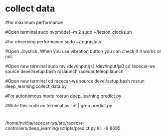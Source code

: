# collect data

#for maximum performance 

#Open terminal
sudo nvpmodel -m 2
sudo ~/jetson_clocks.sh

#for observing performance
sudo ~/tegrastats


#Open Joystick.  When you use vibration button you can check if it works or not. 

#Open new terminal
sudo mv /dev/input/js1 /dev/input/js0
cd racecar-ws
source devel/setup.bash
roslaunch racecar teleop.launch


#Open new terminal
cd racecar-ws
source devel/setup.bash
rosrun deep_learning collect_data.py

#For autonomous mode
rosrun deep_learning predict.py

#Write this code on terminal
ps -ef | grep predict.py
#
/home/nvidia/racecar-ws/src/racecar-controllers/deep_learning/scripts/predict.py
kill -9 8695

